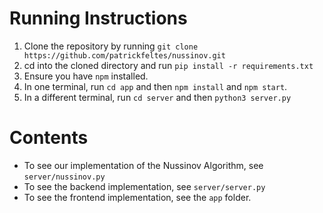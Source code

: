 # Running Instructions
1. Clone the repository by running `git clone https://github.com/patrickfeltes/nussinov.git`
2. cd into the cloned directory and run `pip install -r requirements.txt`
3. Ensure you have `npm` installed. 
4. In one terminal, run `cd app` and then `npm install` and `npm start`.
5. In a different terminal, run `cd server` and then `python3 server.py`

# Contents
- To see our implementation of the Nussinov Algorithm, see `server/nussinov.py`
- To see the backend implementation, see `server/server.py`
- To see the frontend implementation, see the `app` folder.